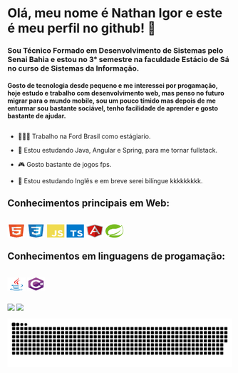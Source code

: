 # Olá, meu nome é Nathan Igor e este é meu perfil no github! 👋

### Sou Técnico Formado em Desenvolvimento de Sistemas pelo Senai Bahia e estou no 3° semestre na faculdade Estácio de Sá no curso de Sistemas da Informação. 
#### Gosto de tecnologia desde pequeno e me interessei por progamação, hoje estudo e trabalho com desenvolvimento web, mas penso no futuro migrar para o mundo mobile, sou um pouco tímido mas depois de me enturmar sou bastante sociável, tenho facilidade de aprender e gosto bastante de ajudar.

##

- 👨🏻‍💻 Trabalho na Ford Brasil como estágiario.

- 🧠 Estou estudando Java, Angular e Spring, para me tornar fullstack.

- 🎮 Gosto bastante de jogos fps.

- 📘 Estou estudando Inglês e em breve serei bilíngue kkkkkkkkk.

##


## Conhecimentos principais em Web:

<div style="display: inline_block"><br>
  <img align="center" alt="html" height="30" width="40" src="https://raw.githubusercontent.com/devicons/devicon/master/icons/html5/html5-original.svg">
  <img align="center" alt="css" height="30" width="40" src="https://raw.githubusercontent.com/devicons/devicon/master/icons/css3/css3-original.svg">
  <img align="center" alt="javascript" height="30" width="40" src="https://raw.githubusercontent.com/devicons/devicon/master/icons/javascript/javascript-plain.svg">
  <img align="center" alt="typescript" height="30" width="40" src="https://raw.githubusercontent.com/devicons/devicon/master/icons/typescript/typescript-plain.svg">
  <img align="center" alt="angular" height="30" width="40" src="https://raw.githubusercontent.com/devicons/devicon/master/icons/angularjs/angularjs-original.svg">
  <img align="center" alt="spring" height="30" width="40" src="https://raw.githubusercontent.com/devicons/devicon/master/icons/spring/spring-original.svg">
</div>


## Conhecimentos em linguagens de progamação:

<div style="display: inline_block"><br>
  <img align="center" alt="java" height="30" width="40" src="https://raw.githubusercontent.com/devicons/devicon/master/icons/java/java-original.svg">
  <img align="center" alt="csharp" height="30" width="40" src="https://raw.githubusercontent.com/devicons/devicon/master/icons/csharp/csharp-original.svg">
</div>

##


<div> 
  <a href="https://instagram.com/nathanigo_" target="_blank"><img src="https://img.shields.io/badge/-Instagram-%23E4405F?style=for-the-badge&logo=instagram&logoColor=white" target="_blank"></a>
  <a href="https://www.linkedin.com/in/nathanigor" target="_blank"><img src="https://img.shields.io/badge/-LinkedIn-%230077B5?style=for-the-badge&logo=linkedin&logoColor=white" target="_blank"></a> 
 
 
</div>

  ![Snake animation](https://github.com/nathanigor/nathanigor/blob/output/github-contribution-grid-snake.svg)
  
  


